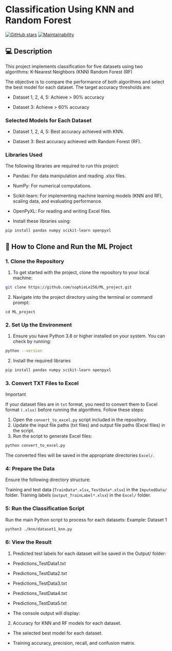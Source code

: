 # Classification Using KNN and Random Forest
[![GitHub stars](https://img.shields.io/badge/Stars-0-yellow.svg?style=flat-square)](https://github.com/username/repository/stargazers)
[![Maintainability](https://img.shields.io/badge/Maintainability-100%25-brightgreen.svg?style=flat-square)](https://codeclimate.com/github/username/repository)

## :computer: Description
This project implements classification for five datasets using two algorithms:
K-Nearest Neighbors (KNN)
Random Forest (RF)

The objective is to compare the performance of both algorithms and select the best model for each dataset. The target accuracy thresholds are:

- Dataset 1, 2, 4, 5: Achieve > 90% accuracy
* Dataset 3: Achieve > 60% accuracy
### Selected Models for Each Dataset
- Dataset 1, 2, 4, 5: Best accuracy achieved with KNN.
* Dataset 3: Best accuracy achieved with Random Forest (RF).

### Libraries Used
The following libraries are required to run this project:

- Pandas: For data manipulation and reading .xlsx files.
* NumPy: For numerical computations.
+ Scikit-learn: For implementing machine learning models (KNN and RF), scaling data, and evaluating performance.
- OpenPyXL: For reading and writing Excel files.
* Install these libraries using:
```bash
pip install pandas numpy scikit-learn openpyxl
```

## :star2: How to Clone and Run the ML Project

### 1. Clone the Repository
1. To get started with the project, clone the repository to your local machine:

```bash
git clone https://github.com/sophieLe256/ML_project.git
```
2. Navigate into the project directory using the terminal or command prompt:
```
cd ML_project
```

### 2. Set Up the Environment
1. Ensure you have Python 3.8 or higher installed on your system. You can check by running:
```bash
python --version
```
2. Install the required libraries
```bash
pip install pandas numpy scikit-learn openpyxl
```

### 3. Convert TXT Files to Excel
> [!IMPORTANT]
If your dataset files are in `txt` format, you need to convert them to Excel format `(.xlsx)` before running the algorithms. Follow these steps:

1. Open the `convert_to_excel.py` script included in the repository.
2. Update the input file paths (txt files) and output file paths (Excel files) in the script.
3. Run the script to generate Excel files:
```bash
python convert_to_excel.py
```
The converted files will be saved in the appropriate directories `Excel/`.

### 4: Prepare the Data
Ensure the following directory structure:

Training and test data (`TrainData*.xlsx`, `TestData*.xlsx`) in the `ImputedData/` folder.
Training labels (`output_TrainLabel*.xlsx`) in the `Excel/` folder.

### 5: Run the Classification Script
Run the main Python script to process for each datasets:
Example: Dataset 1
```bash
python3 ./knn/dataset1_knn.py
```

### 6: View the Result
1. Predicted test labels for each dataset will be saved in the Output/ folder:

- Predictions_TestData1.txt
* Predictions_TestData2.txt
+ Predictions_TestData3.txt
- Predictions_TestData4.txt
* Predictions_TestData5.txt
- The console output will display:

2. Accuracy for KNN and RF models for each dataset.
- The selected best model for each dataset.
* Training accuracy, precision, recall, and confusion matrix.

